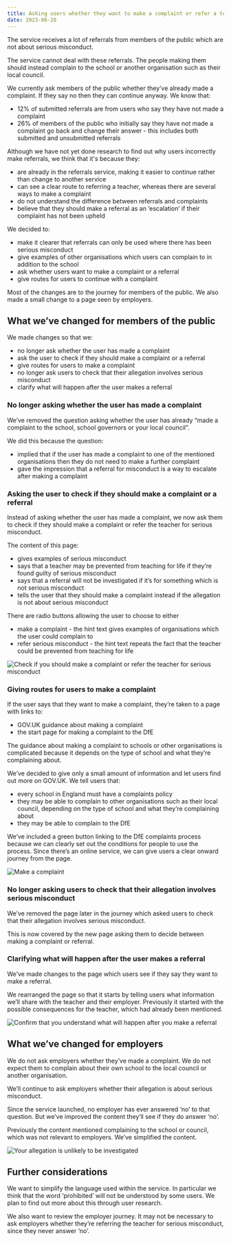 ```yaml
---
title: Asking users whether they want to make a complaint or refer a teacher for serious misconduct
date: 2023-06-28
---
```


The service receives a lot of referrals from members of the public which are not about serious misconduct.

The service cannot deal with these referrals. The people making them should instead complain to the school or another organisation such as their local council.

We currently ask members of the public whether they’ve already made a complaint. If they say no then they can continue anyway. We know that:

- 12% of submitted referrals are from users who say they have not made a complaint
- 26% of members of the public who initially say they have not made a complaint go back and change their answer - this includes both submitted and unsubmitted referrals

Although we have not yet done research to find out why users incorrectly make referrals, we think that it's because they:

- are already in the referrals service, making it easier to continue rather than change to another service
- can see a clear route to referring a teacher, whereas there are several ways to make a complaint
- do not understand the difference between referrals and complaints
- believe that they should make a referral as an ‘escalation’ if their complaint has not been upheld

We decided to:

- make it clearer that referrals can only be used where there has been serious misconduct
- give examples of other organisations which users can complain to in addition to the school
- ask whether users want to make a complaint or a referral
- give routes for users to continue with a complaint

Most of the changes are to the journey for members of the public. We also made a small change to a page seen by employers.

## What we’ve changed for members of the public

We made changes so that we:

- no longer ask whether the user has made a complaint
- ask the user to check if they should make a complaint or a referral
- give routes for users to make a complaint
- no longer ask users to check that their allegation involves serious misconduct
- clarify what will happen after the user makes a referral

### No longer asking whether the user has made a complaint

We’ve removed the question asking whether the user has already “made a complaint to the school, school governors or your local council”.

We did this because the question:

- implied that if the user has made a complaint to one of the mentioned organisations then they do not need to make a further complaint
- gave the impression that a referral for misconduct is a way to escalate after making a complaint

### Asking the user to check if they should make a complaint or a referral

Instead of asking whether the user has made a complaint, we now ask them to check if they should make a complaint or refer the teacher for serious misconduct.

The content of this page:

- gives examples of serious misconduct
- says that a teacher may be prevented from teaching for life if they’re found guilty of serious misconduct
- says that a referral will not be investigated if it’s for something which is not serious misconduct
- tells the user that they should make a complaint instead if the allegation is not about serious misconduct

There are radio buttons allowing the user to choose to either

- make a complaint - the hint text gives examples of organisations which the user could complain to
- refer serious misconduct - the hint text repeats the fact that the teacher could be prevented from teaching for life

![Check if you should make a complaint or refer the teacher for serious misconduct](check-complaint-or-referral.png)

### Giving routes for users to make a complaint

If the user says that they want to make a complaint, they’re taken to a page with links to:

- GOV.UK guidance about making a complaint
- the start page for making a complaint to the DfE

The guidance about making a complaint to schools or other organisations is complicated because it depends on the type of school and what they’re complaining about.

We’ve decided to give only a small amount of information and let users find out more on GOV.UK. We tell users that:

- every school in England must have a complaints policy
- they may be able to complain to other organisations such as their local council, depending on the type of school and what they’re complaining about
- they may be able to complain to the DfE

We’ve included a green button linking to the DfE complaints process because we can clearly set out the conditions for people to use the process. Since there’s an online service, we can give users a clear onward journey from the page.

![Make a complaint](make-complaint.png)

### No longer asking users to check that their allegation involves serious misconduct

We’ve removed the page later in the journey which asked users to check that their allegation involves serious misconduct.

This is now covered by the new page asking them to decide between making a complaint or referral.

### Clarifying what will happen after the user makes a referral

We’ve made changes to the page which users see if they say they want to make a referral.

We rearranged the page so that it starts by telling users what information we’ll share with the teacher and their employer. Previously it started with the possible consequences for the teacher, which had already been mentioned.

![Confirm that you understand what will happen after you make a referral](confirm-understand-referral.png)

## What we’ve changed for employers

We do not ask employers whether they’ve made a complaint. We do not expect them to complain about their own school to the local council or another organisation.

We’ll continue to ask employers whether their allegation is about serious misconduct.

Since the service launched, no employer has ever answered ‘no’ to that question. But we’ve improved the content they’ll see if they do answer ‘no’.

Previously the content mentioned complaining to the school or council, which was not relevant to employers. We’ve simplified the content.

![Your allegation is unlikely to be investigated](allegation-unlikely-investigated.png)

## Further considerations

We want to simplify the language used within the service. In particular we think that the word ‘prohibited’ will not be understood by some users. We plan to find out more about this through user research.

We also want to review the employer journey. It may not be necessary to ask employers whether they’re referring the teacher for serious misconduct, since they never answer ‘no’.